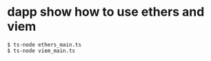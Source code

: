 # dapp show how to use ethers and viem

```shell
$ ts-node ethers_main.ts
$ ts-node viem_main.ts
```
